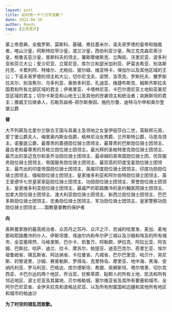 ```yaml
---
layout: post
title: 如何用一千个汉字道歉？
date: 2021-06-30
author: Reeds
tags: [见贤思齐]
---
```


<!--- more --->

蒙上帝恩典，全俄罗斯、莫斯科、基辅、弗拉基米尔、诺夫哥罗德的皇帝和独裁者，喀山沙皇，阿斯特拉罕沙皇，波兰沙皇，西伯利亚沙皇，陶立克克森尼索沙皇，格鲁吉亚沙皇，普斯科夫的领主，兼斯摩棱斯克、立陶宛、沃里尼亚、波多利亚和芬兰大公；爱沙尼亚、立窝尼亚、库尔兰和瑟米加利亚、萨莫吉希亚、别洛斯托克、卡累利阿、特维尔、尤格拉、彼尔姆、维亚特卡、保加尔以及其他区域的王公；下诺夫哥罗德的领主和大公，切尔尼戈夫、梁赞、洛茨克、罗斯托夫、雅罗斯拉夫尔、别洛焦尔、乌多利亚、奥勃多利亚、孔迪亚、维捷布斯克、姆斯齐斯拉夫国君和所有北部区域的君主；伊弗里亚、卡塔林尼亚、卡巴尔德尼亚土地和亚美尼亚区域的君主；切尔卡斯亚和山地王公及其他的世袭领主和统治者；突厥斯坦的君主；挪威王位继承人，石勒苏益格-荷尔斯泰因、施托尔曼、迪特马尔申和奥尔登堡公爵

**替**

大不列颠及北爱尔兰联合王国与其属土及领地之女皇伊丽莎白二世，英联邦元首，爱丁堡公爵夫人、梅里奥内斯女伯爵，格林尼治女男爵、兰开斯特公爵，马恩岛领主，诺曼底公爵、最尊贵的嘉德勋位骑士团领主、最尊贵的巴斯勋位骑士团领主、最古老和最尊贵的苏格兰勋位骑士团领主，最光辉的圣帕特里克勋位骑士团领主、最杰出的圣迈克尔和圣乔治勋位骑士团领主、最卓越的英帝国勋位骑士团、优异服务勋位骑士团领主、帝国服务勋位骑士团领主、最崇高的印度宝星勋位骑士团领主、最杰出的印度帝国勋位骑士团领主、英属印度勋位骑士团领主、印度功勋勋位骑士团领主、缅甸勋位骑士团领主、皇家维多利亚和阿尔伯特勋位骑士团领主、英王爱德华七世皇家家庭勋位骑士团领主、功勋勋位骑士团领主、荣誉勋位骑士团领主、皇家维多利亚勋位骑士团领主、最威严的耶路撒冷的圣约翰医院骑士团领主、加拿大勋位骑士团领主、澳大利亚勋位骑士团领主、新西兰勋位骑士团领主、巴巴多斯勋位骑士团领主、忠勇勋位骑士团领主、军功勋位骑士团领主、皇家警察功勋勋位骑士团领主……国教基督教的保护者

**向**

奥斯曼家族的最高统治者、众苏丹之苏丹、众汗之汗、忠诚的哈里发、麦加、麦地那和耶路撒冷的仆人、伊斯坦堡、埃迪尔内和布尔萨三城以及沙姆和埃及的所有城市、全亚塞拜然、马格里斯、巴尔卡、凯鲁万、阿勒颇、伊拉克、阿拉比亚、阿吉姆、巴斯拉、哈萨、迪兰、拉卡、摩苏尔、帕提亚、迪亚巴克尔、奇里乞亚、埃尔祖鲁姆省、锡瓦斯省、阿达纳省、卡拉曼省、凡城省、巴尔巴里亚、哈贝什、突尼斯、的黎波里、沙姆、赛普勒斯、罗得岛、克里特岛、摩里亚、地中海、黑海、安纳托利亚、罗马利亚、巴格达、库尔德斯坦、希腊、突厥斯坦、塔尔塔里、切尔克西亚、卡巴尔达的两个地区、乔治亚、钦察草原、鞑靼人的所有土地、凯法和所有邻近地区、波士尼亚及其属地、贝尔格勒城、塞尔维亚省及其所有要塞和城市、全阿尔巴尼亚省、全伊夫拉克和波格达尼亚、以及所有附属国和边疆和其他所有地区和城市的帕迪沙

**为了时空的错乱而致歉。**
